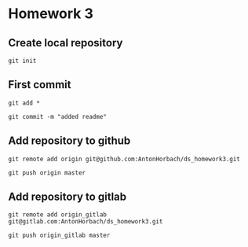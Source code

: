 # Homework 3

## Create local repository
`git init`


## First commit
`git add *`

`git commit -m "added readme"`


## Add repository to github
`git remote add origin git@github.com:AntonHorbach/ds_homework3.git`

`git push origin master`


## Add repository to gitlab
`git remote add origin_gitlab git@gitlab.com:AntonHorbach/ds_homework3.git`

`git push origin_gitlab master`



